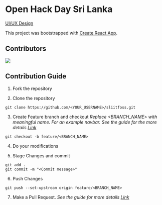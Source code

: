 # Open Hack Day Sri Lanka

[UI/UX Design](https://www.figma.com/file/Mb4bdGZaHeSZlswyk5bwY2/OpenHackDayLK?node-id=0%3A1)

This project was bootstrapped with [Create React App](https://github.com/facebook/create-react-app).

## Contributors

<a href="https://github.com/GitHubExperts-LK/openhackday-lk/graphs/contributors">
  <img src="https://contrib.rocks/image?repo=GitHubExperts-LK/openhackday-lk" />
</a>

## Contribution Guide

1. Fork the repository

2. Clone the repository

```
git clone https://github.com/<YOUR_USERNAME>/sliitfoss.git
```

3. Create Feature branch and checkout
   _Replace <BRANCH_NAME> with meaningful name. For an example navbar. See the guide for the more details [Link](https://www.atlassian.com/git/tutorials/comparing-workflows/feature-branch-workflow)_

```
git checkout -b feature/<BRANCH_NAME>
```

4. Do your modifications

5. Stage Changes and commit

```
git add .
git commit -m "<Commit message>"
```

6. Push Changes

```
git push --set-upstream origin feature/<BRANCH_NAME>
```

7. Make a Pull Request.
   _See the guide for more
   details [Link](https://docs.github.com/en/free-pro-team@latest/github/collaborating-with-issues-and-pull-requests/creating-a-pull-request)_

<br>
